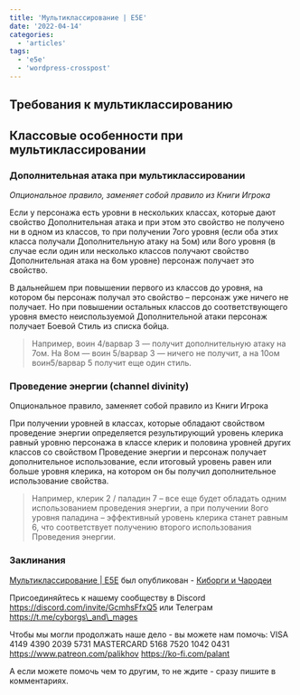 ```yaml
---
title: 'Мультиклассирование | E5E'
date: '2022-04-14'
categories:
  - 'articles'
tags:
  - 'e5e'
  - 'wordpress-crosspost'
---
```


## Требования к мультиклассированию

## Классовые особенности при мультиклассировании

### Дополнительная атака при мультиклассировании

_Опциональное правило, заменяет собой правило из Книги Игрока_

Если у персонажа есть уровни в нескольких классах, которые дают свойство Дополнительная атака и при этом это свойство не получено ни в одном из классов, то при получении 7ого уровня (если оба этих класса получали Дополнительную атаку на 5ом) или 8ого уровня (в случае если один или несколько классов получают свойство Дополнительная атака на 6ом уровне) персонаж получает это свойство.

В дальнейшем при повышении первого из классов до уровня, на котором бы персонаж получал это свойство – персонаж уже ничего не получает. Но при повышении остальных классов до соответствующего уровня вместо неиспользуемой Дополнительной атаки персонаж получает Боевой Стиль из списка бойца.

> Например, воин 4/варвар 3 — получит дополнительную атаку на 7ом. На 8ом — воин 5/варвар 3 — ничего не получит, а на 10ом воин5/варвар 5 получит еще один стиль.

### Проведение энергии (channel divinity)

Опциональное правило, заменяет собой правило из Книги Игрока

При получении уровней в классах, которые обладают свойством проведение энергии определяется результирующий уровень клерика равный уровню персонажа в классе клерик и половина уровней других классов со свойством Проведение энергии и персонаж получает дополнительное использование, если итоговый уровень равен или больше уровня клерика, на котором он бы получил дополнительное использование свойства.

> Например, клерик 2 / паладин 7 – все еще будет обладать одним использованием проведения энергии, а при получении 8ого уровня паладина – эффективный уровень клерика станет равным 6, что соответствует получению второго использования Проведения энергии.

### Заклинания

[Мультиклассирование | E5E](https://cyborgsandmages.com/2022/04/multiclassing-e5e/ 'Оригинал статьи.') был опубликован - [Киборги и Чародеи](https://cyborgsandmages.com)

Присоединяйтесь к нашему сообществу в Discord https://discord.com/invite/GcmhsFfxQ5 или Телеграм https://t.me/cyborgs\_and\_mages

Чтобы мы могли продолжать наше дело - вы можете нам помочь: VISA 4149 4390 2039 5731 MASTERCARD 5168 7520 1042 0431 https://www.patreon.com/palikhov https://ko-fi.com/palant

А если можете помочь чем то другим, то не ждите - сразу пишите в комментариях.
